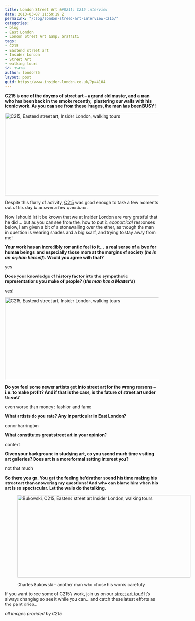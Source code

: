 ```yaml
---
title: London Street Art &#8211; C215 interview
date: 2013-03-07 11:59:19 Z
permalink: "/blog/london-street-art-interview-c215/"
categories:
- blog
- East London
- London Street Art &amp; Graffiti
tags:
- C215
- Eastend street art
- Insider London
- Street Art
- walking tours
id: 25430
author: london75
layout: post
guid: https://www.insider-london.co.uk/?p=4104
---
```


**C215 is one of the doyens of street art &#8211; a grand old master, and a man who has been back in the smoke recently,  plastering our walls with his iconic work. As you can see from these images, the man has been BUSY!**

<a href="/london-street-art-interview-c215/" rel="attachment wp-att-4110"><img class="size-full wp-image-4110 alignnone" alt="C215, Eastend street art, Insider London, walking tours" src="/wp-content/uploads/2013/01/C125-at-work.jpg" width="569" height="272" /></a>

Despite this flurry of activity, [C215](http://www.flickr.com/photos/c215/show/ "C215") was good enough to take a few moments out of his day to answer a few questions.

Now I should let it be known that we at Insider London are very grateful that he did&#8230;. but as you can see from the, how to put it, _economical_ responses below, I am given a bit of a stonewalling over the ether, as though the man in question is wearing shades and a big scarf, and trying to stay away from me!

**Your work has an incredibly romantic feel to it…  a real sense of a love for human beings, and especially those more at the margins of society (_he is an_** **_orphan himself_****)****. Would you agree with that?**

yes

**Does your knowledge of history factor into the sympathetic representations you make of people? **(_the man has a Master&#8217;s_)****

yes!

<a href="/london-street-art-interview-c215/" rel="attachment wp-att-4120"><img class="alignnone size-full wp-image-4120" alt="C215, Eastend street art, Insider London, walking tours" src="/wp-content/uploads/2013/01/c125-woman1.jpg" width="569" height="272" /></a>

**Do you feel some newer artists get into street art for the wrong reasons – i.e. to make profit? And if that is the case, is the future of street art under threat?**

even worse than money : fashion and fame

**What artists do you rate? Any in particular in East London?**

conor harrington

**What constitutes great street art in your opinion?**

context

**Given your background in studying art, do you spend much time visiting art galleries? Does art in a more formal setting interest you?**

not that much

**So there you go. You get the feeling he’d rather spend his time making his street art than answering my questions! And who can blame him when his art is so spectacular. Let the walls do the talking.**<figure id="attachment_4129" style="width: 569px" class="wp-caption alignnone">

<a href="/london-street-art-interview-c215/" rel="attachment wp-att-4129"><img class="size-full wp-image-4129  " alt="Bukowski, C215, Eastend street art Insider London, walking tours" src="/wp-content/uploads/2013/01/bigbuk.jpg" width="569" height="272" /></a><figcaption class="wp-caption-text">Charles Bukowski &#8211; another man who chose his words carefully</figcaption></figure>

If you want to see some of C215’s work, join us on our [street art tour](https://www.insider-london.co.uk/tours/street-art-tour-london/ "Eastend street art tour")! It’s always changing so see it while you can… and catch these latest efforts as the paint dries…

_all images provided by C215_
